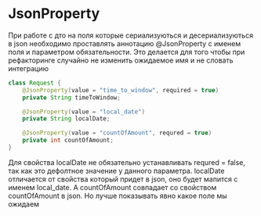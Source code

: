 # JsonProperty

При работе с дто на поля которые сериализуються и десериализуються в json необходимо проставлять аннотацию @JsonProperty
с именем поля и параметром обязательности.
Это делается для того чтобы при рефакторинге случайно не изменить ожидаемое имя и не словать интеграцию

```java
class Request {
    @JsonProperty(value = "time_to_window", required = true)
    private String timeToWindow;

    @JsonProperty(value = "local_date")
    private String localDate;

    @JsonProperty(value = "countOfAmount", requred = true)
    private int countOfAmount;
}

```

Для свойства localDate не обязательно устанавливать requred = false, так как это дефолтное значение у данного параметра.
localDate отличается от свойства который придет в json, оно будет мапится с именем local_date.
А countOfAmount совпадает со свойством countOfAmount в json. Но лучше показывать явно какое поле мы ожидаем

